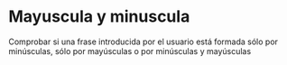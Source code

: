 # Mayuscula y minuscula

Comprobar si una frase introducida por el usuario está formada sólo por minúsculas, sólo por mayúsculas o por minúsculas y mayúsculas